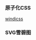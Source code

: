 ### 原子化CSS
[windicss](https://cn.windicss.org/utilities/interactivity/user-select.html)

### SVG雪碧图

